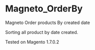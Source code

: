 Magneto_OrderBy
===============

Magneto  Order products By created date

Sorting all product by date created.

Tested on Magento 1.7.0.2
